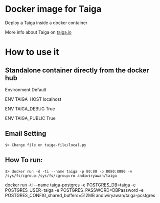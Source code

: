 # Docker image for Taiga

Deploy a Taiga inside a docker container

More info about Taiga on [taiga.io](https://taiga.io)

# How to use it

## Standalone container directly from the docker hub

Environment Default

ENV TAIGA_HOST localhost

ENV TAIGA_DEBUG True

ENV TAIGA_PUBLIC True

## Email Setting

    $> Change file on taiga-file/local.py

## How To run:

    $> docker run -d -ti --name taiga -p 80:80 -p 8080:8080 -v /sys/fs/cgroup:/sys/fs/cgroup:ro andiwiryawan/taiga
docker run -ti --name taiga-postgres -e POSTGRES_DB=taiga -e POSTGRES_USER=taiga -e POSTGRES_PASSWORD=DBPassword -e POSTGRES_CONFIG_shared_buffers=512MB andiwiryawan/taiga-postgres